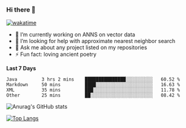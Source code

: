 ### Hi there 👋

[![wakatime](https://wakatime.com/badge/user/8906da98-c623-4aff-ac00-99cb42e09b38.svg)](https://wakatime.com/@8906da98-c623-4aff-ac00-99cb42e09b38)

- 🔭 I’m currently working on ANNS on vector data
- 🤔 I’m looking for help with approximate nearest neighbor search
- 💬 Ask me about any project listed on my repositories
- ⚡ Fun fact: loving ancient poetry


**Last 7 Days**
<!--START_SECTION:waka-->

```text
Java         3 hrs 2 mins    ███████████████░░░░░░░░░░   60.52 %
Markdown     50 mins         ████░░░░░░░░░░░░░░░░░░░░░   16.63 %
XML          35 mins         ███░░░░░░░░░░░░░░░░░░░░░░   11.78 %
Other        25 mins         ██░░░░░░░░░░░░░░░░░░░░░░░   08.42 %
```

<!--END_SECTION:waka-->

![Anurag's GitHub stats](https://github-readme-stats.vercel.app/api?username=matchyc&count_private=true&show_icons=true&theme=vue)

[![Top Langs](https://github-readme-stats.vercel.app/api/top-langs/?username=matchyc&langs_count=4&&hide=perl,raku,html,javascript,shell,roff,prolog)](https://github.com/anuraghazra/github-readme-stats)
